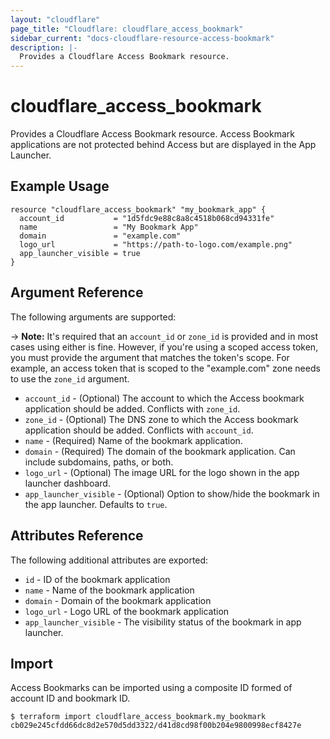 ```yaml
---
layout: "cloudflare"
page_title: "Cloudflare: cloudflare_access_bookmark"
sidebar_current: "docs-cloudflare-resource-access-bookmark"
description: |-
  Provides a Cloudflare Access Bookmark resource.
---
```


# cloudflare_access_bookmark

Provides a Cloudflare Access Bookmark resource. Access Bookmark
applications are not protected behind Access but are displayed in the App
Launcher.

## Example Usage

```hcl
resource "cloudflare_access_bookmark" "my_bookmark_app" {
  account_id           = "1d5fdc9e88c8a8c4518b068cd94331fe"
  name                 = "My Bookmark App"
  domain               = "example.com"
  logo_url             = "https://path-to-logo.com/example.png"
  app_launcher_visible = true
}
```

## Argument Reference

The following arguments are supported:

-> **Note:** It's required that an `account_id` or `zone_id` is provided and in most cases using either is fine. However, if you're using a scoped access token, you must provide the argument that matches the token's scope. For example, an access token that is scoped to the "example.com" zone needs to use the `zone_id` argument.

* `account_id` - (Optional) The account to which the Access bookmark application should be added. Conflicts with `zone_id`.
* `zone_id` - (Optional) The DNS zone to which the Access bookmark application should be added. Conflicts with `account_id`.
* `name` - (Required) Name of the bookmark application.
* `domain` - (Required) The domain of the bookmark application. Can include subdomains, paths, or both.
* `logo_url` - (Optional) The image URL for the logo shown in the app
  launcher dashboard.
* `app_launcher_visible` - (Optional) Option to show/hide the bookmark in the app launcher. Defaults to `true`.

## Attributes Reference

The following additional attributes are exported:

* `id` - ID of the bookmark application
* `name` - Name of the bookmark application
* `domain` - Domain of the bookmark application
* `logo_url` - Logo URL of the bookmark application
* `app_launcher_visible` - The visibility status of the bookmark in app
  launcher.

## Import

Access Bookmarks can be imported using a composite ID formed of account
ID and bookmark ID.

```
$ terraform import cloudflare_access_bookmark.my_bookmark cb029e245cfdd66dc8d2e570d5dd3322/d41d8cd98f00b204e9800998ecf8427e
```
